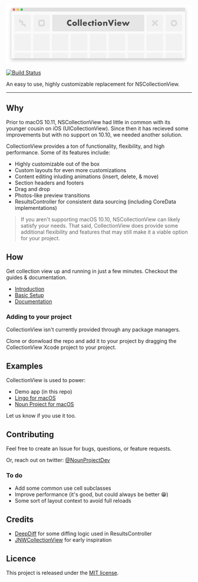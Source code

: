 ![Based on CollectionView from TheNounProject](https://raw.githubusercontent.com/TheNounProject/CollectionView/master/img/header.png "Collection View")

[![Build Status](https://travis-ci.org/TheNounProject/CollectionView.svg?branch=master)](https://travis-ci.org/TheNounProject/CollectionView)

An easy to use, highly customizable replacement for NSCollectionView.

---

## Why

Prior to macOS 10.11, NSCollectionView had little in common with its younger cousin on iOS (UICollectionView). Since then it has recieved some improvements but with no support on 10.10, we needed another solution.

CollectionView provides a ton of functionality, flexibility, and high performance. Some of its features include:

* Highly customizable out of the box
* Custom layouts for even more customizations
* Content editing inluding animations (insert, delete, & move)
* Section headers and footers
* Drag and drop
* Photos-like preview transitions
* ResultsController for consistent data sourcing (including CoreData implementations)

> If you aren't supporting macOS 10.10, NSCollectionView can likely satisfy your needs. That said, CollectionView does provide some additional flexibility and features that may still make it a viable option for your project.


## How

Get collection view up and running in just a few minutes. Checkout the guides & documentation.

- [Introduction](https://thenounproject.github.io/CollectionView/introduction.html)
- [Basic Setup](https://thenounproject.github.io/CollectionView/basic-setup.html)
- [Documentation](https://thenounproject.github.io/CollectionView/index.html)


### Adding to your project
CollectionView isn't currently provided through any package managers.

Clone or donwload the repo and add it to your project by dragging the CollectionView Xcode project to your project.

## Examples

CollectionView is used to power:

* Demo app (in this repo)
* [Lingo for macOS](https://lingoapp.com)
* [Noun Project for macOS](https://thenounproject.com/for-mac/)

Let us know if you use it too.

## Contributing
Feel free to create an Issue for bugs, questions, or feature requests.

Or, reach out on twitter: [@NounProjectDev](https://twitter.com/NounProjectDev)

### To do
* Add some common use cell subclasses
* Improve performance (it's good, but could always be better 😁)
* Some sort of layout context to avoid full reloads

## Credits
* [DeepDiff](https://github.com/onmyway133/DeepDiff) for some diffing logic used in ResultsController
* [JNWCollectionView](https://github.com/jwilling/JNWCollectionView) for early inspiration


## Licence
This project is released under the [MIT license](https://github.com/TheNounProject/CollectionView/blob/master/LICENSE).

